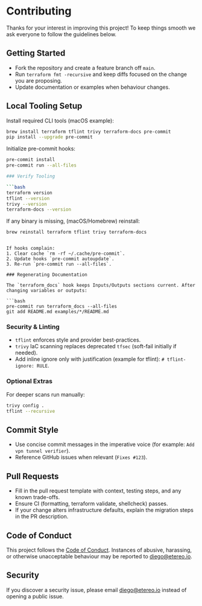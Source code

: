 # Contributing

Thanks for your interest in improving this project! To keep things smooth we
ask everyone to follow the guidelines below.

## Getting Started
- Fork the repository and create a feature branch off `main`.
- Run `terraform fmt -recursive` and keep diffs focused on the change you are
  proposing.
- Update documentation or examples when behaviour changes.

## Local Tooling Setup

Install required CLI tools (macOS example):

```bash
brew install terraform tflint trivy terraform-docs pre-commit
pip install --upgrade pre-commit
```

Initialize pre-commit hooks:

```bash
pre-commit install
pre-commit run --all-files

### Verify Tooling

```bash
terraform version
tflint --version
trivy --version
terraform-docs --version
```

If any binary is missing, (macOS/Homebrew) reinstall:

```bash
brew reinstall terraform tflint trivy terraform-docs
```
```

If hooks complain:
1. Clear cache `rm -rf ~/.cache/pre-commit`.
2. Update hooks `pre-commit autoupdate`.
3. Re-run `pre-commit run --all-files`.

### Regenerating Documentation

The `terraform_docs` hook keeps Inputs/Outputs sections current. After changing variables or outputs:

```bash
pre-commit run terraform_docs --all-files
git add README.md examples/*/README.md
```

### Security & Linting

- `tflint` enforces style and provider best-practices.
- `trivy` IaC scanning replaces deprecated `tfsec` (soft-fail initially if needed).
- Add inline ignore only with justification (example for tflint): `# tflint-ignore: RULE`.

### Optional Extras

For deeper scans run manually:

```bash
trivy config .
tflint --recursive
```

## Commit Style
- Use concise commit messages in the imperative voice (for example: `Add vpn
  tunnel verifier`).
- Reference GitHub issues when relevant (`Fixes #123`).

## Pull Requests
- Fill in the pull request template with context, testing steps, and any known
  trade-offs.
- Ensure CI (formatting, terraform validate, shellcheck) passes.
- If your change alters infrastructure defaults, explain the migration steps in
  the PR description.

## Code of Conduct
This project follows the [Code of Conduct](CODE_OF_CONDUCT.md). Instances of
abusive, harassing, or otherwise unacceptable behaviour may be reported to
diego@etereo.io.

## Security
If you discover a security issue, please email diego@etereo.io instead of
opening a public issue.

